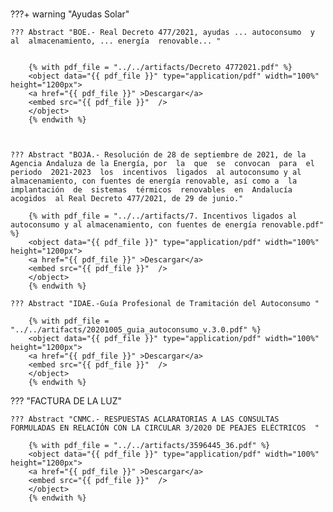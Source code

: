 
#
???+ warning "Ayudas Solar"

    ??? Abstract "BOE.- Real Decreto 477/2021, ayudas ... autoconsumo  y  al  almacenamiento, ... energía  renovable... "


        {% with pdf_file = "../../artifacts/Decreto 4772021.pdf" %}
        <object data="{{ pdf_file }}" type="application/pdf" width="100%" height="1200px">
        <a href="{{ pdf_file }}" >Descargar</a>    
        <embed src="{{ pdf_file }}"  />    
        </object>
        {% endwith %}



    ??? Abstract "BOJA.- Resolución de 28 de septiembre de 2021, de la Agencia Andaluza de la Energía, por  la  que  se  convocan  para  el  periodo  2021-2023  los  incentivos  ligados  al autoconsumo y al almacenamiento, con fuentes de energía renovable, así como a  la  implantación  de  sistemas  térmicos  renovables  en  Andalucía  acogidos  al Real Decreto 477/2021, de 29 de junio."

        {% with pdf_file = "../../artifacts/7. Incentivos ligados al autoconsumo y al almacenamiento, con fuentes de energía renovable.pdf" %}
        <object data="{{ pdf_file }}" type="application/pdf" width="100%" height="1200px">
        <a href="{{ pdf_file }}" >Descargar</a>    
        <embed src="{{ pdf_file }}"  />    
        </object>
        {% endwith %}

    ??? Abstract "IDAE.-Guía Profesional de Tramitación del Autoconsumo "

        {% with pdf_file = "../../artifacts/20201005_guia_autoconsumo_v.3.0.pdf" %}
        <object data="{{ pdf_file }}" type="application/pdf" width="100%" height="1200px">
        <a href="{{ pdf_file }}" >Descargar</a>    
        <embed src="{{ pdf_file }}"  />    
        </object>
        {% endwith %}

???  "FACTURA DE LA LUZ"


    ??? Abstract "CNMC.- RESPUESTAS ACLARATORIAS A LAS CONSULTAS FORMULADAS EN RELACIÓN CON LA CIRCULAR 3/2020 DE PEAJES ELÉCTRICOS  "

        {% with pdf_file = "../../artifacts/3596445_36.pdf" %}
        <object data="{{ pdf_file }}" type="application/pdf" width="100%" height="1200px">
        <a href="{{ pdf_file }}" >Descargar</a>    
        <embed src="{{ pdf_file }}"  />    
        </object>
        {% endwith %}


